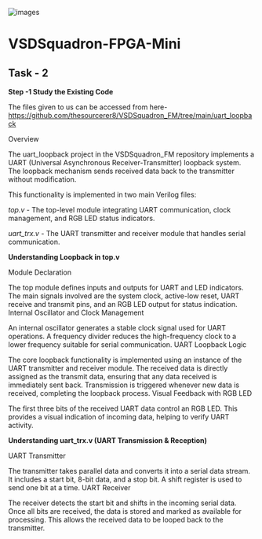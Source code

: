 ![images](https://github.com/user-attachments/assets/a6e22a90-a895-4119-9775-e3375795449f)
# VSDSquadron-FPGA-Mini
## Task - 2 ##
**Step -1 Study the Existing Code**

The files given to us can be accessed from here- https://github.com/thesourcerer8/VSDSquadron_FM/tree/main/uart_loopback

Overview

The uart_loopback project in the VSDSquadron_FM repository implements a UART (Universal Asynchronous Receiver-Transmitter) loopback system. The loopback mechanism sends received data back to the transmitter without modification.

This functionality is implemented in two main Verilog files:

*top.v* - The top-level module integrating UART communication, clock management, and RGB LED status indicators.

 *uart_trx.v* - The UART transmitter and receiver module that handles serial communication.

**Understanding Loopback in top.v**

Module Declaration

The top module defines inputs and outputs for UART and LED indicators. The main signals involved are the system clock, active-low reset, UART receive and transmit pins, and an RGB LED output for status indication.
Internal Oscillator and Clock Management

An internal oscillator generates a stable clock signal used for UART operations. A frequency divider reduces the high-frequency clock to a lower frequency suitable for serial communication.
UART Loopback Logic

The core loopback functionality is implemented using an instance of the UART transmitter and receiver module. The received data is directly assigned as the transmit data, ensuring that any data received is immediately sent back. Transmission is triggered whenever new data is received, completing the loopback process.
Visual Feedback with RGB LED

The first three bits of the received UART data control an RGB LED. This provides a visual indication of incoming data, helping to verify UART activity.

**Understanding uart_trx.v (UART Transmission & Reception)**

UART Transmitter

The transmitter takes parallel data and converts it into a serial data stream. It includes a start bit, 8-bit data, and a stop bit. A shift register is used to send one bit at a time.
UART Receiver

The receiver detects the start bit and shifts in the incoming serial data. Once all bits are received, the data is stored and marked as available for processing. This allows the received data to be looped back to the transmitter.
